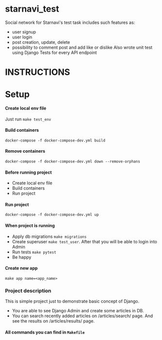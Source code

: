 # starnavi_test
 Social network for Starnavi's test task includes such features as:
 - user signup
 - user login
 - post creation, update, delete
 - possibility to comment post and add like or dislike
 Also wrote unit test using Django Tests for every API endpoint
 
 # INSTRUCTIONS

# Setup

#### Create local env file

Just run `make test_env`


#### Build containers

`docker-compose -f docker-compose-dev.yml build`

#### Remove containers

`docker-compose -f docker-compose-dev.yml down --remove-orphans`

#### Before running project

- Create local env file
- Build containers
- Run project

#### Run project

`docker-compose -f docker-compose-dev.yml up`


#### When project is running

- Apply db migrations `make migrations`
- Create superuser `make test_user`. After that you will be able to login into Admin
- Run tests `make pytest`
- Be happy

#### Create new app

`make app name=<app_name>`

### Project description

This is simple project just to demonstrate basic concept of Django.

- You are able to see Django Admin and create some articles in DB.
- You can search recently added articles on /articles/search/ page. 
And see the results on /articles/results/ page.

#### All commands you can find in `Makefile`
